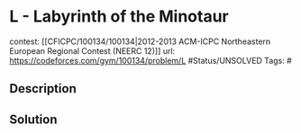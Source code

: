 # L - Labyrinth of the Minotaur

contest: [[CFICPC/100134/100134|2012-2013 ACM-ICPC Northeastern European Regional Contest (NEERC 12)]]
url: https://codeforces.com/gym/100134/problem/L
#Status/UNSOLVED
Tags: #

## Description

## Solution

